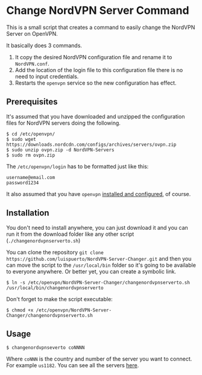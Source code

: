 # Change NordVPN Server Command

This is a small script that creates a command to easily change the NordVPN Server on OpenVPN. 

It basically does 3 commands. 

1. It copy the desired NordVPN configuration file and rename it to `NordVPN.conf`. 
2. Add the location of the login file to this configuration file there is no need to input credentials.
3. Restarts the `openvpn` service so the new configuration has effect. 

## Prerequisites

It's assumed that you have downloaded and unzipped the configuration files for NordVPN servers doing the following.  

```shell
$ cd /etc/openvpn/
$ sudo wget https://downloads.nordcdn.com/configs/archives/servers/ovpn.zip
$ sudo unzip ovpn.zip -d NordVPN-Servers
$ sudo rm ovpn.zip
```

The `/etc/openvpn/login` has to be formatted just like this: 

```
username@email.com
password1234
```

It also assumed that you have `openvpn` [installed and configured](openvpn%20setup.md), of course.

## Installation

You don't need to install anywhere, you can just download it and you can run it from the download folder like any other script (`./changenordvpnserverto.sh`)

You can clone the repository `git clone https://github.com/luispuerto/NordVPN-Server-Changer.git` and then you can move the script to the `/usr/local/bin` folder so it's going to be available to everyone anywhere. Or better yet, you can create a symbolic link.

```shell
$ ln -s /etc/openvpn/NordVPN-Server-Changer/changenordvpnserverto.sh /usr/local/bin/changenordvpnserverto
```

Don't forget to make the script executable: 

```shell
$ chmod +x /etc/openvpn/NordVPN-Server-Changer/changenordvpnserverto.sh
```

## Usage

```shell
$ changenordvpnseverto coNNNN
```

Where `coNNN` is the country and number of the server you want to connect. For example `us1182`. You can see all the servers [here](https://nordvpn.com/servers/). 

​	
